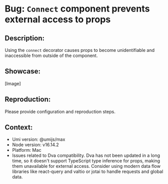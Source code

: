 # Bug: `Connect` component prevents external access to props

## Description:

Using the `connect` decorator causes props to become unidentifiable and inaccessible from outside of the component.

## Showcase:

[Image]

## Reproduction:

Please provide configuration and reproduction steps.

## Context:

- Umi version: @umijs/max
- Node version: v16.14.2
- Platform: Mac
- Issues related to Dva compatibility. Dva has not been updated in a long time, so it doesn't support TypeScript type inference for props, making them unavailable for external access. Consider using modern data flow libraries like react-query and valtio or jotai to handle requests and global data.
